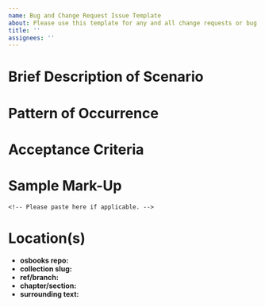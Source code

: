 ```yaml
---
name: Bug and Change Request Issue Template
about: Please use this template for any and all change requests or bug issues.
title: ''
assignees: ''
---
```


<!-- Please add the title of the book in the title of this issue and attach the appropriate book: labels.  -->

# Brief Description of Scenario
<!-- Please give an overview of the issue, and include screenshots if available -->

# Pattern of Occurrence 
<!-- Does this happen for every instance? Is there a discernable pattern of occurrences? Please describe below. -->

# Acceptance Criteria
<!-- OPENSTAX ONLY: Define the requirements to be met to close card ("definition of done"). Describe how the product should look/work when the card is finished
  Should not include implementation details. -->
  
# Sample Mark-Up
```
<!-- Please paste here if applicable. -->
```

# Location(s)
- **osbooks repo:** 
- **collection slug:**
- **ref/branch:**
- **chapter/section:** 
- **surrounding text:** 


